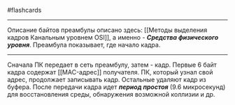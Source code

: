 #flashcards
***
Описание байтов преамбулы описано здесь: [[Методы выделения кадров Канальным уровнем OSI]], а именно - ***Средства физического уровня***. Преамбула показывает, где начало кадра.
***
Сначала ПК передает в сеть преамбулу, затем - кадр. Первые 6 байт кадра содержат [[MAC-адрес]] получателя. ПК, который узнал свой адрес, продолжает записывать кадр. Остальные удаляют кадр из буфера.
После передачи кадра идет ***период простоя*** (9.6 микросекунд) для восстановления среды, обнаружения возможной коллизии и др.
<!--SR:!2025-10-03,5,230-->